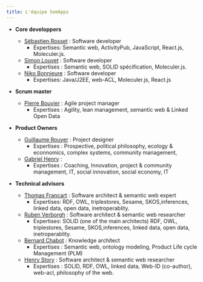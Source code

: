 ```yaml
---
title: L'équipe SemApps
---
```


- **Core developpers**
    - [Sébastien Rosset](https://www.linkedin.com/in/sebastien-rosset-reconnexion/) : Software developer 
        - Expertises: Semantic web, ActivityPub, JavaScript, React.js, Moleculer.js. 
    - [Simon Louvet](https://www.linkedin.com/in/simon-louvet-a9842018/) : Software developer 
        - Expertises : Semantic web, SOLID spécification, Moleculer.js. 
    - [Niko Bonnieure](https://github.com/nikoPLP) : Software developer 
        - Expertises: Java/J2EE, web-ACL, Moleculer.js, React.js
        
- **Scrum master**
    - [Pierre Bouvier](https://www.linkedin.com/in/bouviermullerp/) : Agile project manager
        - Expertises : Agility, lean management, semantic web & Linked Open Data

- **Product Owners** 
    - [Guillaume Rouyer](https://www.linkedin.com/in/guillaume-rouyer-paris/) : Project designer
        - Expertises : Prospective, political philosophy, ecology & econnomics, complex systems, community management, 
    - [Gabriel Henry](https://www.linkedin.com/in/gabriel-henry-87915690/?originalSubdomain=fr) :
        - Expertises : Coaching, Innovation, project & community management, IT, social innovation, social economy, IT 
    
- **Technical advisors** 
    - [Thomas Francart](http://www.sparna.fr/qui-suis-je/) : Software architect & semantic web expert
        - Expertises: RDF, OWL, triplestores, Sesame, SKOS,inferences, linked data, open data, inetroperablity. 
    - [Ruben Verborgh](https://ruben.verborgh.org/) : Software architect & semantic web researcher
        - Expertises: SOLID (one of the main architects) RDF, OWL, triplestores, Sesame, SKOS,inferences, linked data, open data, inetroperablity. 
    - [Bernard Chabot](https://www.linkedin.com/in/chabotbernard/?originalSubdomain=fr) : Knowledge architect
        -  Expertises : Semantic web, ontology modeling, Product Life cycle Management (PLM)
    - [Henry Story](https://medium.com/@bblfish) : Software architect & semantic web researcher
        -  Expertises : SOLID, RDF, OWL, linked data, Web-ID (co-author), web-acl, philosophy of the web. 
